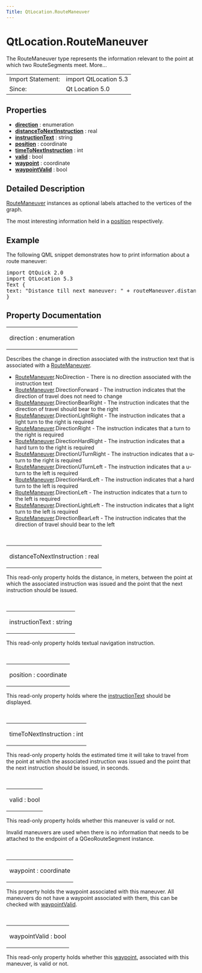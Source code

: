 ```yaml
---
Title: QtLocation.RouteManeuver
---
```


# QtLocation.RouteManeuver

<span class="subtitle"></span>
<!-- $$$RouteManeuver-brief -->
<p>The RouteManeuver type represents the information relevant to the point at which two RouteSegments meet. More...</p>
<!-- @@@RouteManeuver -->
<table class="alignedsummary">
<tr><td class="memItemLeft rightAlign topAlign"> Import Statement:</td><td class="memItemRight bottomAlign"> import QtLocation 5.3</td></tr><tr><td class="memItemLeft rightAlign topAlign"> Since:</td><td class="memItemRight bottomAlign">  Qt Location 5.0</td></tr></table><ul>
</ul>
<h2 id="properties">Properties</h2>
<ul>
<li class="fn"><b><b><a href="#direction-prop">direction</a></b></b> : enumeration</li>
<li class="fn"><b><b><a href="#distanceToNextInstruction-prop">distanceToNextInstruction</a></b></b> : real</li>
<li class="fn"><b><b><a href="#instructionText-prop">instructionText</a></b></b> : string</li>
<li class="fn"><b><b><a href="#position-prop">position</a></b></b> : coordinate</li>
<li class="fn"><b><b><a href="#timeToNextInstruction-prop">timeToNextInstruction</a></b></b> : int</li>
<li class="fn"><b><b><a href="#valid-prop">valid</a></b></b> : bool</li>
<li class="fn"><b><b><a href="#waypoint-prop">waypoint</a></b></b> : coordinate</li>
<li class="fn"><b><b><a href="#waypointValid-prop">waypointValid</a></b></b> : bool</li>
</ul>
<!-- $$$RouteManeuver-description -->
<h2 id="details">Detailed Description</h2>
</p>
<p><a href="#">RouteManeuver</a> instances as optional labels attached to the vertices of the graph.</p>
<p>The most interesting information held in a <a href="#position-prop">position</a> respectively.</p>
<h2 id="example">Example</h2>
<p>The following QML snippet demonstrates how to print information about a route maneuver:</p>
<pre class="qml">import QtQuick 2.0
import QtLocation 5.3
<span class="type">Text</span> {
<span class="name">text</span>: <span class="string">&quot;Distance till next maneuver: &quot;</span> <span class="operator">+</span> <span class="name">routeManeuver</span>.<span class="name">distanceToNextInstruction</span> <span class="operator">+</span> <span class="string">&quot; meters, estimated time: &quot;</span> <span class="operator">+</span> <span class="name">routeManeuver</span>.<span class="name">timeToNextInstruction</span> <span class="operator">+</span> <span class="string">&quot; seconds.&quot;</span>
}</pre>
<!-- @@@RouteManeuver -->
<h2>Property Documentation</h2>
<!-- $$$direction -->
<table class="qmlname"><tr valign="top" id="direction-prop"><td class="tblQmlPropNode"><p><span class="name">direction</span> : <span class="type">enumeration</span></p></td></tr></table><p>Describes the change in direction associated with the instruction text that is associated with a <a href="#">RouteManeuver</a>.</p>
<ul>
<li><a href="#">RouteManeuver</a>.NoDirection - There is no direction associated with the instruction text</li>
<li><a href="#">RouteManeuver</a>.DirectionForward - The instruction indicates that the direction of travel does not need to change</li>
<li><a href="#">RouteManeuver</a>.DirectionBearRight - The instruction indicates that the direction of travel should bear to the right</li>
<li><a href="#">RouteManeuver</a>.DirectionLightRight - The instruction indicates that a light turn to the right is required</li>
<li><a href="#">RouteManeuver</a>.DirectionRight - The instruction indicates that a turn to the right is required</li>
<li><a href="#">RouteManeuver</a>.DirectionHardRight - The instruction indicates that a hard turn to the right is required</li>
<li><a href="#">RouteManeuver</a>.DirectionUTurnRight - The instruction indicates that a u-turn to the right is required</li>
<li><a href="#">RouteManeuver</a>.DirectionUTurnLeft - The instruction indicates that a u-turn to the left is required</li>
<li><a href="#">RouteManeuver</a>.DirectionHardLeft - The instruction indicates that a hard turn to the left is required</li>
<li><a href="#">RouteManeuver</a>.DirectionLeft - The instruction indicates that a turn to the left is required</li>
<li><a href="#">RouteManeuver</a>.DirectionLightLeft - The instruction indicates that a light turn to the left is required</li>
<li><a href="#">RouteManeuver</a>.DirectionBearLeft - The instruction indicates that the direction of travel should bear to the left</li>
</ul>
<!-- @@@direction -->
<br/>
<!-- $$$distanceToNextInstruction -->
<table class="qmlname"><tr valign="top" id="distanceToNextInstruction-prop"><td class="tblQmlPropNode"><p><span class="name">distanceToNextInstruction</span> : <span class="type">real</span></p></td></tr></table><p>This read-only property holds the distance, in meters, between the point at which the associated instruction was issued and the point that the next instruction should be issued.</p>
<!-- @@@distanceToNextInstruction -->
<br/>
<!-- $$$instructionText -->
<table class="qmlname"><tr valign="top" id="instructionText-prop"><td class="tblQmlPropNode"><p><span class="name">instructionText</span> : <span class="type">string</span></p></td></tr></table><p>This read-only property holds textual navigation instruction.</p>
<!-- @@@instructionText -->
<br/>
<!-- $$$position -->
<table class="qmlname"><tr valign="top" id="position-prop"><td class="tblQmlPropNode"><p><span class="name">position</span> : <span class="type">coordinate</span></p></td></tr></table><p>This read-only property holds where the <a href="#instructionText-prop">instructionText</a> should be displayed.</p>
<!-- @@@position -->
<br/>
<!-- $$$timeToNextInstruction -->
<table class="qmlname"><tr valign="top" id="timeToNextInstruction-prop"><td class="tblQmlPropNode"><p><span class="name">timeToNextInstruction</span> : <span class="type">int</span></p></td></tr></table><p>This read-only property holds the estimated time it will take to travel from the point at which the associated instruction was issued and the point that the next instruction should be issued, in seconds.</p>
<!-- @@@timeToNextInstruction -->
<br/>
<!-- $$$valid -->
<table class="qmlname"><tr valign="top" id="valid-prop"><td class="tblQmlPropNode"><p><span class="name">valid</span> : <span class="type">bool</span></p></td></tr></table><p>This read-only property holds whether this maneuver is valid or not.</p>
<p>Invalid maneuvers are used when there is no information that needs to be attached to the endpoint of a QGeoRouteSegment instance.</p>
<!-- @@@valid -->
<br/>
<!-- $$$waypoint -->
<table class="qmlname"><tr valign="top" id="waypoint-prop"><td class="tblQmlPropNode"><p><span class="name">waypoint</span> : <span class="type">coordinate</span></p></td></tr></table><p>This property holds the waypoint associated with this maneuver. All maneuvers do not have a waypoint associated with them, this can be checked with <a href="#waypointValid-prop">waypointValid</a>.</p>
<!-- @@@waypoint -->
<br/>
<!-- $$$waypointValid -->
<table class="qmlname"><tr valign="top" id="waypointValid-prop"><td class="tblQmlPropNode"><p><span class="name">waypointValid</span> : <span class="type">bool</span></p></td></tr></table><p>This read-only property holds whether this <a href="#waypoint-prop">waypoint</a>, associated with this maneuver, is valid or not.</p>
<!-- @@@waypointValid -->
<br/>
